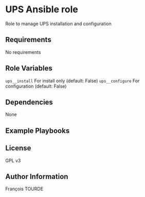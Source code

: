UPS Ansible role
================

Role to manage UPS installation and configuration

Requirements
------------

No requirements

Role Variables
--------------

`ups__install` For install only (default: False)
`ups__configure` For configuration  (default: False)

Dependencies
------------

None

Example Playbooks
-----------------

License
-------

GPL v3

Author Information
------------------

François TOURDE
